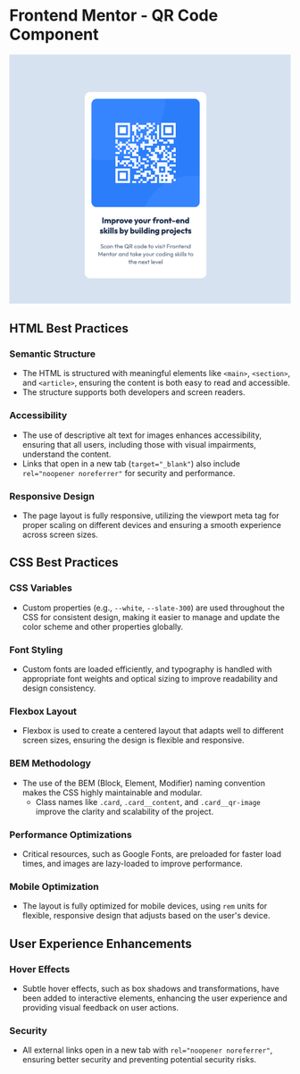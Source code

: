 # Frontend Mentor - QR Code Component

![Design preview for the QR code component coding challenge](./images/final-design.png)

## HTML Best Practices

### Semantic Structure
- The HTML is structured with meaningful elements like `<main>`, `<section>`, and `<article>`, ensuring the content is both easy to read and accessible.
- The structure supports both developers and screen readers.

### Accessibility
- The use of descriptive alt text for images enhances accessibility, ensuring that all users, including those with visual impairments, understand the content.
- Links that open in a new tab (`target="_blank"`) also include `rel="noopener noreferrer"` for security and performance.

### Responsive Design
- The page layout is fully responsive, utilizing the viewport meta tag for proper scaling on different devices and ensuring a smooth experience across screen sizes.

## CSS Best Practices

### CSS Variables
- Custom properties (e.g., `--white`, `--slate-300`) are used throughout the CSS for consistent design, making it easier to manage and update the color scheme and other properties globally.

### Font Styling
- Custom fonts are loaded efficiently, and typography is handled with appropriate font weights and optical sizing to improve readability and design consistency.

### Flexbox Layout
- Flexbox is used to create a centered layout that adapts well to different screen sizes, ensuring the design is flexible and responsive.

### BEM Methodology
- The use of the BEM (Block, Element, Modifier) naming convention makes the CSS highly maintainable and modular.
    - Class names like `.card`, `.card__content`, and `.card__qr-image` improve the clarity and scalability of the project.

### Performance Optimizations
- Critical resources, such as Google Fonts, are preloaded for faster load times, and images are lazy-loaded to improve performance.

### Mobile Optimization
- The layout is fully optimized for mobile devices, using `rem` units for flexible, responsive design that adjusts based on the user's device.

## User Experience Enhancements

### Hover Effects
- Subtle hover effects, such as box shadows and transformations, have been added to interactive elements, enhancing the user experience and providing visual feedback on user actions.

### Security
- All external links open in a new tab with `rel="noopener noreferrer"`, ensuring better security and preventing potential security risks.

